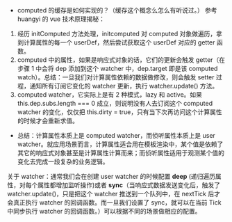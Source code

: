 - computed 的缓存是如何实现的？（缓存这个概念么怎么有听说过。）
  参考 huangyi 的 vue 技术原理揭秘：

1. 经历 initComputed 方法处理，initcomputed 对 computed 对象做遍历，拿到计算属性的每一个 userDef，然后尝试获取这个 userDef 对应的 getter 函数。
2. computed 中的属性，如果是响应式对象的话，它们的更新会触发 getter（在步骤 1 中会将 dep 添加到这个 watcher 中，dep.target 即是该 computed watch）。总结：一旦我们对计算属性依赖的数据做修改，则会触发 setter 过程，通知所有订阅它变化的 watcher 更新，执行 watcher.update() 方法。
3. computed watcher，它实际上是有 2 种模式，lazy 和 active。如果 this.dep.subs.length === 0 成立，则说明没有人去订阅这个 computed watcher 的变化，仅仅把 this.dirty = true，只有当下次再访问这个计算属性的时候才会重新求值。

- 总结：计算属性本质上是 computed watcher，而侦听属性本质上是 user watcher。就应用场景而言，计算属性适合用在模板渲染中，某个值是依赖了其它的响应式对象甚至是计算属性计算而来；而侦听属性适用于观测某个值的变化去完成一段复杂的业务逻辑。

关于 watcher：通常我们会在创建 user watcher 的时候配置 **deep** (递归遍历属性，对每个属性都增加监听操作)或者 **sync**（当响应式数据发送变化后，触发了 watcher.update()，只是把这个 watcher 推送到一个队列中，在 nextTick 后才会真正执行 watcher 的回调函数。而一旦我们设置了 sync，就可以在当前 Tick 中同步执行 watcher 的回调函数。）可以根据不同的场景做相应的配置。
